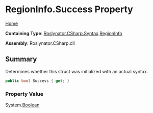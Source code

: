 <a name="_Top"></a>

# RegionInfo\.Success Property

[Home](../../../../../README.md#_Top)

**Containing Type**: [Roslynator.CSharp.Syntax](../../README.md#_Top)\.[RegionInfo](../README.md#_Top)

**Assembly**: Roslynator\.CSharp\.dll

## Summary

Determines whether this struct was initialized with an actual syntax\.

```csharp
public bool Success { get; }
```

### Property Value

System\.[Boolean](https://docs.microsoft.com/en-us/dotnet/api/system.boolean)

